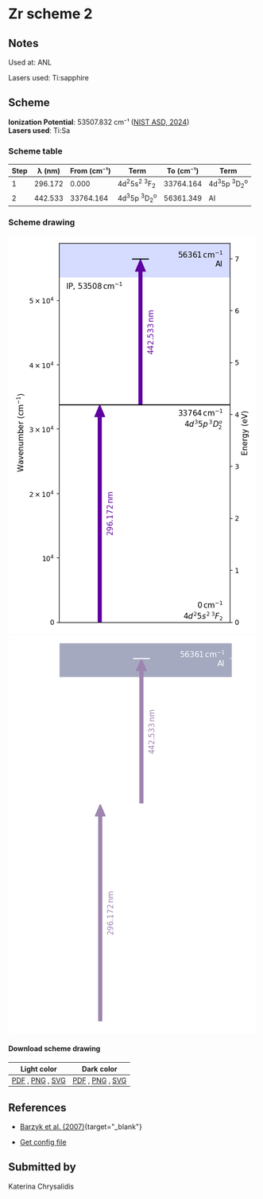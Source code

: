 # Zr scheme 2

## Notes

Used at: ANL

Lasers used: Ti:sapphire





## Scheme

**Ionization Potential**: 53507.832 cm⁻¹ ([NIST ASD, 2024](https://www.nist.gov/pml/atomic-spectra-database))  
**Lasers used**: Ti:Sa

### Scheme table

| Step | λ (nm)  | From (cm⁻¹) |                          Term                          | To (cm⁻¹) |                          Term                          |
| ---- | ------- | ----------- | ------------------------------------------------------ | --------- | ------------------------------------------------------ |
| 1    | 296.172 | 0.000       | 4d<sup>2</sup>5s<sup>2</sup> <sup>3</sup>F<sub>2</sub> | 33764.164 | 4d<sup>3</sup>5p <sup>3</sup>D<sub>2</sub><sup>o</sup> |
| 2    | 442.533 | 33764.164   | 4d<sup>3</sup>5p <sup>3</sup>D<sub>2</sub><sup>o</sup> | 56361.349 | AI                                                     |


### Scheme drawing

![zr scheme, light mode](zr-002/zr-002-light.png#only-light)
![zr scheme, dark mode](zr-002/zr-002-dark-web.png#only-dark)

#### Download scheme drawing

|                                            Light color                                            |                                           Dark color                                           |
| ------------------------------------------------------------------------------------------------- | ---------------------------------------------------------------------------------------------- |
| [PDF](zr-002/zr-002-light.pdf) , [PNG](zr-002/zr-002-light.png) , [SVG](zr-002/zr-002-light.svg)  | [PDF](zr-002/zr-002-dark.pdf) , [PNG](zr-002/zr-002-dark.png) , [SVG](zr-002/zr-002-dark.svg)  |


## References

  - [Barzyk et al. (2007)](https://doi.org/10.1111/j.1945-5100.2007.tb00563.x){target="_blank"}

  - [Get config file](https://github.com/RIMS-Code/rims-code.github.io/blob/main/db/zr-002.json)



## Submitted by

Katerina Chrysalidis


